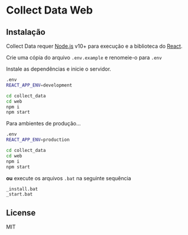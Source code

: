 # Collect Data Web

## Instalação

Collect Data requer [Node.js](https://nodejs.org/) v10+ para execução e a biblioteca do [React](https://pt-br.reactjs.org/).

Crie uma cópia do arquivo `.env.example` e renomeie-o para `.env`

Instale as dependências e inicie o servidor.

```sh
.env
REACT_APP_ENV=development
```

```sh
cd collect_data
cd web
npm i
npm start
```

Para ambientes de produção...

```sh
.env
REACT_APP_ENV=production
```

```sh
cd collect_data
cd web
npm i
npm start
```

**ou** execute os arquivos `.bat` na seguinte sequência

```sh
_install.bat
_start.bat
```

## License

MIT